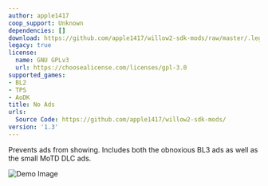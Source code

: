 ```yaml
---
author: apple1417
coop_support: Unknown
dependencies: []
download: https://github.com/apple1417/willow2-sdk-mods/raw/master/.legacy/NoAds.zip
legacy: true
license:
  name: GNU GPLv3
  url: https://choosealicense.com/licenses/gpl-3.0
supported_games:
- BL2
- TPS
- AoDK
title: No Ads
urls:
  Source Code: https://github.com/apple1417/willow2-sdk-mods/
version: '1.3'
---
```

Prevents ads from showing. Includes both the obnoxious BL3 ads as well as the small MoTD DLC ads.

![Demo Image](https://cdn.discordapp.com/attachments/294502426302742529/685460934101434384/49520_20200306135906_1.png)